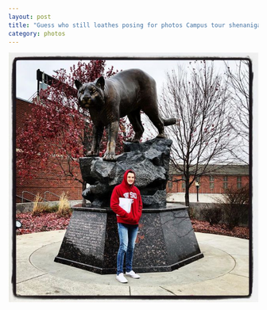 ```yaml
---
layout: post
title: "Guess who still loathes posing for photos Campus tour shenanigans gocougs thathurtstosay ijustdiedalittle"
category: photos
---
```


[![Guess who still loathes posing for photos Campus tour shenanigans gocougs thathurtstosay ijustdiedalittle](/instagram/th-Bp-Qjo0hmHS.jpg)](https://www.instagram.com/p/Bp-Qjo0hmHS/)
